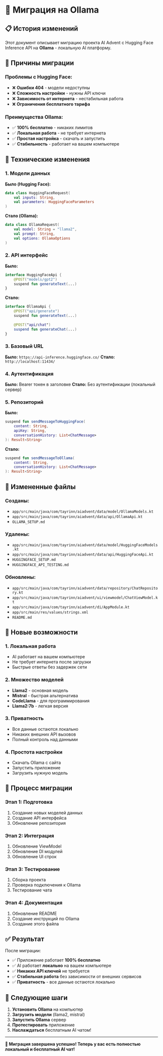 # 🔄 Миграция на Ollama

## 📋 История изменений

Этот документ описывает миграцию проекта AI Advent с Hugging Face Inference API на **Ollama** - локальную AI платформу.

## 🎯 Причины миграции

### Проблемы с Hugging Face:
- ❌ **Ошибки 404** - модели недоступны
- ❌ **Сложность настройки** - нужны API ключи
- ❌ **Зависимость от интернета** - нестабильная работа
- ❌ **Ограничения бесплатного тарифа**

### Преимущества Ollama:
- ✅ **100% бесплатно** - никаких лимитов
- ✅ **Локальная работа** - не требует интернета
- ✅ **Простая настройка** - скачать и запустить
- ✅ **Стабильность** - работает на вашем компьютере

## 🔧 Технические изменения

### 1. Модели данных
**Было (Hugging Face):**
```kotlin
data class HuggingFaceRequest(
    val inputs: String,
    val parameters: HuggingFaceParameters
)
```

**Стало (Ollama):**
```kotlin
data class OllamaRequest(
    val model: String = "llama2",
    val prompt: String,
    val options: OllamaOptions
)
```

### 2. API интерфейс
**Было:**
```kotlin
interface HuggingFaceApi {
    @POST("models/gpt2")
    suspend fun generateText(...)
}
```

**Стало:**
```kotlin
interface OllamaApi {
    @POST("api/generate")
    suspend fun generateText(...)
    
    @POST("api/chat")
    suspend fun generateChat(...)
}
```

### 3. Базовый URL
**Было:** `https://api-inference.huggingface.co/`
**Стало:** `http://localhost:11434/`

### 4. Аутентификация
**Было:** Bearer токен в заголовке
**Стало:** Без аутентификации (локальный сервер)

### 5. Репозиторий
**Было:**
```kotlin
suspend fun sendMessageToHuggingFace(
    content: String,
    apiKey: String,
    conversationHistory: List<ChatMessage>
): Result<String>
```

**Стало:**
```kotlin
suspend fun sendMessageToOllama(
    content: String,
    conversationHistory: List<ChatMessage>
): Result<String>
```

## 📁 Измененные файлы

### Созданы:
- `app/src/main/java/com/tayrinn/aiadvent/data/model/OllamaModels.kt`
- `app/src/main/java/com/tayrinn/aiadvent/data/api/OllamaApi.kt`
- `OLLAMA_SETUP.md`

### Удалены:
- `app/src/main/java/com/tayrinn/aiadvent/data/model/HuggingFaceModels.kt`
- `app/src/main/java/com/tayrinn/aiadvent/data/api/HuggingFaceApi.kt`
- `HUGGINGFACE_SETUP.md`
- `HUGGINGFACE_API_TESTING.md`

### Обновлены:
- `app/src/main/java/com/tayrinn/aiadvent/data/repository/ChatRepository.kt`
- `app/src/main/java/com/tayrinn/aiadvent/ui/viewmodel/ChatViewModel.kt`
- `app/src/main/java/com/tayrinn/aiadvent/di/AppModule.kt`
- `app/src/main/res/values/strings.xml`
- `README.md`

## 🚀 Новые возможности

### 1. Локальная работа
- AI работает на вашем компьютере
- Не требует интернета после загрузки
- Быстрые ответы без задержек сети

### 2. Множество моделей
- **Llama2** - основная модель
- **Mistral** - быстрая альтернатива
- **CodeLlama** - для программирования
- **Llama2:7b** - легкая версия

### 3. Приватность
- Все данные остаются локально
- Никаких внешних API вызовов
- Полный контроль над данными

### 4. Простота настройки
- Скачать Ollama с сайта
- Запустить приложение
- Загрузить нужную модель

## 🔄 Процесс миграции

### Этап 1: Подготовка
1. Создание новых моделей данных
2. Создание API интерфейса
3. Обновление репозитория

### Этап 2: Интеграция
1. Обновление ViewModel
2. Обновление DI модулей
3. Обновление UI строк

### Этап 3: Тестирование
1. Сборка проекта
2. Проверка подключения к Ollama
3. Тестирование чата

### Этап 4: Документация
1. Обновление README
2. Создание инструкций по Ollama
3. Создание этого файла

## ✅ Результат

После миграции:
- ✅ Приложение работает **100% бесплатно**
- ✅ AI работает **локально** на вашем компьютере
- ✅ **Никаких API ключей** не требуется
- ✅ **Стабильная работа** без зависимости от внешних сервисов
- ✅ **Приватность** - все данные остаются локально

## 🎯 Следующие шаги

1. **Установить Ollama** на компьютер
2. **Загрузить модели** (llama2, mistral)
3. **Запустить Ollama** сервер
4. **Протестировать** приложение
5. **Наслаждаться** бесплатным AI чатом!

---

**🚀 Миграция завершена успешно! Теперь у вас есть полностью локальный и бесплатный AI чат!**
